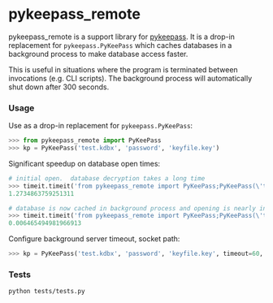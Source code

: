 # pykeepass_remote

pykeepass_remote is a support library for [pykeepass](http://github.com/pschmitt/pykeepass).  It is a drop-in replacement for `pykeepass.PyKeePass` which caches databases in a background process to make database access faster.

This is useful in situations where the program is terminated between invocations (e.g. CLI scripts).  The background process will automatically shut down after 300 seconds.

### Usage

Use as a drop-in replacement for `pykeepass.PyKeePass`:

``` python
>>> from pykeepass_remote import PyKeePass
>>> kp = PyKeePass('test.kdbx', 'password', 'keyfile.key')
```

Significant speedup on database open times:

``` python
# initial open.  database decryption takes a long time
>>> timeit.timeit('from pykeepass_remote import PyKeePass;PyKeePass(\'test3.kdbx\', \'password\', \'test3.key\')', number=1)
1.2734863759251311

# database is now cached in background process and opening is nearly instantaneous
>>> timeit.timeit('from pykeepass_remote import PyKeePass;PyKeePass(\'test3.kdbx\', \'password\', \'test3.key\')', number=1)
0.006465494981966913
```

Configure background server timeout, socket path:

``` python
>>> kp = PyKeePass('test.kdbx', 'password', 'keyfile.key', timeout=60, socket_path='/tmp/pykeepass.sock)
```

### Tests

`python tests/tests.py`

